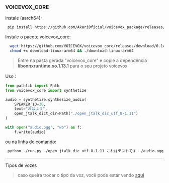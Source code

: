 ### VOICEVOX_CORE

instale (aarch64):
```sh
 pip install https://github.com/AkariOficial/voicevox_package/releases/download/voicevox_core-0.14.1/voicevox_core-0.14.1+cpu.tar.gz
```

Instale o pacote voicevox_core:
```sh
  wget https://github.com/VOICEVOX/voicevox_core/releases/download/0.14.1/download-linux-arm64
  chmod +x download-linux-arm64 && ./download-linux-arm64
```
> Entre na pasta gerada "voicevox_core" e copie a dependência **libonnxruntime.so.1.13.1** para o seu projeto voicevox

Uso：
```python
from pathlib import Path
from voicevox_core import synthetize

audio = synthetize.synthesize_audio(
    SPEAKER_ID=36,
    text="おはよう",
    open_jtalk_dict_dir=Path("./open_jtalk_dic_utf_8-1.11")
)

with open("audio.ogg", "wb") as f:
    f.write(audio)
```

ou na linha de comando:
```sh
 python ./run.py ./open_jtalk_dic_utf_8-1.11 これはテストです ./audio.ogg
```
----

Tipos de vozes
> caso queira trocar o tipo da voz, você pode estar vendo [aqui](https://github.com/AkariOficial/voicevox_package/blob/main/docs/types_voice/pt-br.md#aqui-voc%C3%AA-encontra-os-tipos-de-vozes-dispon%C3%ADveis)
